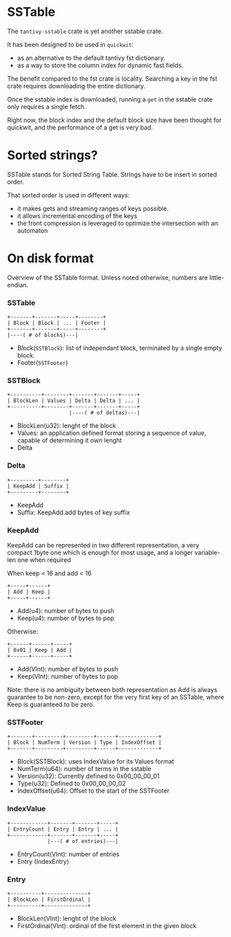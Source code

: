 # SSTable

The `tantivy-sstable` crate is yet another sstable crate.

It has been designed to be used in `quickwit`:
- as an alternative to the default tantivy fst dictionary.
- as a way to store the column index for dynamic fast fields.

The benefit compared to the fst crate is locality.
Searching a key in the fst crate requires downloading the entire dictionary.

Once the sstable index is downloaded, running a `get` in the sstable
crate only requires a single fetch.

Right now, the block index and the default block size have been thought
for quickwit, and the performance of a get is very bad.

# Sorted strings?

SSTable stands for Sorted String Table.
Strings have to be insert in sorted order.

That sorted order is used in different ways:
- it makes gets and streaming ranges of keys
possible.
- it allows incremental encoding of the keys
- the front compression is leveraged to optimize
the intersection with an automaton

# On disk format

Overview of the SSTable format. Unless noted otherwise, numbers are little-endian.

### SSTable
```
+-------+-------+-----+--------+
| Block | Block | ... | Footer |
+-------+-------+-----+--------+
|----( # of blocks)---|
```
- Block(`SSTBlock`): list of independant block, terminated by a single empty block.
- Footer(`SSTFooter`)

### SSTBlock
```
+----------+--------+-------+-------+-----+
| BlockLen | Values | Delta | Delta | ... |
+----------+--------+-------+-------+-----+
                    |----( # of deltas)---|
```
- BlockLen(u32): lenght of the block
- Values: an application defined format storing a sequence of value, capable of determining it own lenght
- Delta

### Delta
```
+---------+--------+
| KeepAdd | Suffix |
+---------+--------+
```
- KeepAdd
- Suffix: KeepAdd.add bytes of key suffix

### KeepAdd
KeepAdd can be represented in two different representation, a very compact 1byte one which is enough for most usage, and a longer variable-len one when required

When keep < 16 and add < 16
```
+-----+------+
| Add | Keep |
+-----+------+
```
- Add(u4): number of bytes to push
- Keep(u4): number of bytes to pop

Otherwise:
```
+------+------+-----+
| 0x01 | Keep | Add |
+------+------+-----+
```
- Add(VInt): number of bytes to push
- Keep(VInt): number of bytes to pop


Note: there is no ambiguity between both representation as Add is always guarantee to be non-zero, except for the very first key of an SSTable, where Keep is guaranteed to be zero.

### SSTFooter
```
+-------+---------+---------+------+-------------+
| Block | NumTerm | Version | Type | IndexOffset |
+-------+---------+---------+------+-------------+
```
- Block(SSTBlock): uses IndexValue for its Values format
- NumTerm(u64): number of terms in the sstable
- Version(u32): Currently defined to 0x00\_00\_00\_01
- Type(u32): Defined to 0x00\_00\_00\_02
- IndexOffset(u64): Offset to the start of the SSTFooter

### IndexValue
```
+------------+-------+-------+-----+
| EntryCount | Entry | Entry | ... |
+------------+-------+-------+-----+
             |---( # of entries)---|
```

- EntryCount(VInt): number of entries
- Entry (IndexEntry)

### Entry
```
+----------+--------------+
| BlockLen | FirstOrdinal |
+----------+--------------+
```
- BlockLen(VInt): lenght of the block
- FirstOrdinal(VInt): ordinal of the first element in the given block

